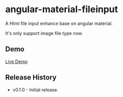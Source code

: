 # angular-material-fileinput
A Html file input enhance base on angular material.

It's only support image file type now.

## Demo

[Live Demo](http://shuyu.github.io/lf-ng-md-file-input/example/)

## Release History
 
* v0.1.0 - Initial release.
